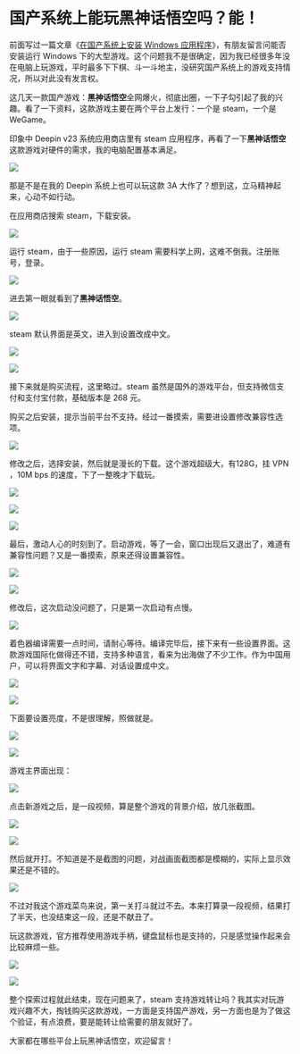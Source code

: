 # 国产系统上能玩黑神话悟空吗？能！

前面写过一篇文章《[在国产系统上安装 Windows 应用程序](https://mp.weixin.qq.com/s/pu3UFz7H3U2AF9okHOfdNg)》，有朋友留言问能否安装运行 Windows 下的大型游戏。这个问题我不是很确定，因为我已经很多年没在电脑上玩游戏，平时最多下下棋、斗一斗地主，没研究国产系统上的游戏支持情况，所以对此没有发言权。

这几天一款国产游戏：**黑神话悟空**全网爆火，彻底出圈，一下子勾引起了我的兴趣。看了一下资料，这款游戏主要在两个平台上发行：一个是 steam，一个是 WeGame。

印象中 Deepin v23 系统应用商店里有 steam 应用程序，再看了一下**黑神话悟空**这款游戏对硬件的需求，我的电脑配置基本满足。

![](https://raw.githubusercontent.com/mogoweb/mywritings/master/book_wechat/2024/202408/images/deepin_game_08.png)

那是不是在我的 Deepin 系统上也可以玩这款 3A 大作了？想到这，立马精神起来，心动不如行动。

在应用商店搜索 steam，下载安装。

![](https://raw.githubusercontent.com/mogoweb/mywritings/master/book_wechat/2024/202408/images/deepin_game_01.png)

运行 steam，由于一些原因，运行 steam 需要科学上网，这难不倒我。注册账号，登录。

![](https://raw.githubusercontent.com/mogoweb/mywritings/master/book_wechat/2024/202408/images/deepin_game_03.png)

进去第一眼就看到了**黑神话悟空**。

![](https://raw.githubusercontent.com/mogoweb/mywritings/master/book_wechat/2024/202408/images/deepin_game_04.png)

steam 默认界面是英文，进入到设置改成中文。

![](https://raw.githubusercontent.com/mogoweb/mywritings/master/book_wechat/2024/202408/images/deepin_game_05.png)

![](https://raw.githubusercontent.com/mogoweb/mywritings/master/book_wechat/2024/202408/images/deepin_game_06.png)

接下来就是购买流程，这里略过。steam 虽然是国外的游戏平台，但支持微信支付和支付宝付款，基础版本是 268 元。

购买之后安装，提示当前平台不支持。经过一番摸索，需要进设置修改兼容性选项。

![](https://raw.githubusercontent.com/mogoweb/mywritings/master/book_wechat/2024/202408/images/deepin_game_07.png)

修改之后，选择安装，然后就是漫长的下载。这个游戏超级大，有128G，挂 VPN ，10M bps 的速度，下了一整晚才下载玩。

![](https://raw.githubusercontent.com/mogoweb/mywritings/master/book_wechat/2024/202408/images/deepin_game_09.png)

![](https://raw.githubusercontent.com/mogoweb/mywritings/master/book_wechat/2024/202408/images/deepin_game_10.png)

![](https://raw.githubusercontent.com/mogoweb/mywritings/master/book_wechat/2024/202408/images/deepin_game_12.png)

最后，激动人心的时刻到了。启动游戏，等了一会，窗口出现后又退出了，难道有兼容性问题？又是一番摸索，原来还得设置兼容性。

![](https://raw.githubusercontent.com/mogoweb/mywritings/master/book_wechat/2024/202408/images/deepin_game_14.png)

![](https://raw.githubusercontent.com/mogoweb/mywritings/master/book_wechat/2024/202408/images/deepin_game_15.png)

修改后，这次启动没问题了，只是第一次启动有点慢。

![](https://raw.githubusercontent.com/mogoweb/mywritings/master/book_wechat/2024/202408/images/deepin_game_16.png)

着色器编译需要一点时间，请耐心等待。编译完毕后，接下来有一些设置界面。这款游戏国际化做得还不错，支持多种语言，看来为出海做了不少工作。作为中国用户，可以将界面文字和字幕、对话设置成中文。

![](https://raw.githubusercontent.com/mogoweb/mywritings/master/book_wechat/2024/202408/images/deepin_game_17.png)

![](https://raw.githubusercontent.com/mogoweb/mywritings/master/book_wechat/2024/202408/images/deepin_game_18.png)

下面要设置亮度，不是很理解，照做就是。

![](https://raw.githubusercontent.com/mogoweb/mywritings/master/book_wechat/2024/202408/images/deepin_game_19.png)

![](https://raw.githubusercontent.com/mogoweb/mywritings/master/book_wechat/2024/202408/images/deepin_game_20.png)

游戏主界面出现：

![](https://raw.githubusercontent.com/mogoweb/mywritings/master/book_wechat/2024/202408/images/deepin_game_22.png)

点击新游戏之后，是一段视频，算是整个游戏的背景介绍，放几张截图。

![](https://raw.githubusercontent.com/mogoweb/mywritings/master/book_wechat/2024/202408/images/deepin_game_25.png)

![](https://raw.githubusercontent.com/mogoweb/mywritings/master/book_wechat/2024/202408/images/deepin_game_26.png)

然后就开打。不知道是不是截图的问题，对战画面截图都是模糊的，实际上显示效果还是不错的。

![](https://raw.githubusercontent.com/mogoweb/mywritings/master/book_wechat/2024/202408/images/deepin_game_27.png)

不过对我这个游戏菜鸟来说，第一关打斗就过不去。本来打算录一段视频，结果打了半天，也没结束这一段，还是不献丑了。

玩这款游戏，官方推荐使用游戏手柄，键盘鼠标也是支持的，只是感觉操作起来会比较麻烦一些。

![](https://raw.githubusercontent.com/mogoweb/mywritings/master/book_wechat/2024/202408/images/deepin_game_28.png)

![](https://raw.githubusercontent.com/mogoweb/mywritings/master/book_wechat/2024/202408/images/deepin_game_29.png)

整个探索过程就此结束，现在问题来了，steam 支持游戏转让吗？我其实对玩游戏兴趣不大，掏钱购买这款游戏，一方面是支持国产游戏，另一方面也是为了做这个验证，有点浪费，要是能转让给需要的朋友就好了。

大家都在哪些平台上玩黑神话悟空，欢迎留言！
